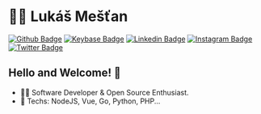 # :technologist: Lukáš Mešťan

[![Github Badge](https://img.shields.io/badge/-Github-000?style=flat-square&logo=Github&logoColor=white&link=https://github.com/arzzen)](https://github.com/arzzen)
[![Keybase Badge](https://img.shields.io/badge/-Keybase-red?style=flat-square&logo=Keybase&logoColor=white&link=https://keybase.io/get/)](https://keybase.io/get/)
[![Linkedin Badge](https://img.shields.io/badge/-LinkedIn-blue?style=flat-square&logo=Linkedin&logoColor=white&link=https://www.linkedin.com/in/lukasmestan/)](https://www.linkedin.com/in/lukasmestan/)
[![Instagram Badge](https://img.shields.io/badge/-Instagram-important?style=flat-square&logo=Instagram&logoColor=white&link=https://www.instagram.com/macicko/)](https://www.instagram.com/macicko/)
[![Twitter Badge](https://img.shields.io/badge/-Twitter-blue?style=flat-square&logo=Twitter&logoColor=white&link=https://twitter.com/arzzen)](https://twitter.com/arzzen)

## Hello and Welcome! 👋

- :man_technologist: Software Developer & Open Source Enthusiast. 
- :yellow_heart: Techs: NodeJS, Vue, Go, Python, PHP...

